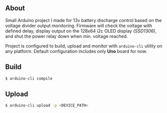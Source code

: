 ## About
Small Arduino project I made for 13v battery discharge control based on the voltage divider output monitoring. Firmware will check the voltage with defined delay, display output on the 128x64 i2c OLED display *(SSD1306)*, and shut the power relay down when min. voltage reached.


Project is configured to build, upload and monitor with `arduino-cli` utility on any platform. Default configuration includes only **Uno** board for now.


## Build
```sh
$ arduino-cli compile
```


## Upload
```sh
$ arduino-cli upload -p <DEVICE_PATH>
```
